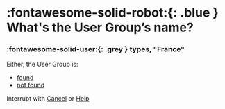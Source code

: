 # :fontawesome-solid-robot:{: .blue } What's the User Group’s name?

### :fontawesome-solid-user:{: .grey } types, "France"

Either, the User Group is:

- [found](../user-group-found/)
- [not found](../user-group-not-found/)

Interrupt with [Cancel](../cancel/) or [Help](../help/)
